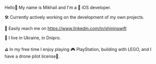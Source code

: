 Hello👋
My name is Mikhail and I'm a  iOS developer.

🛠️ Currently actively working on the development of my own projects.

📱 Easily reach me on https://www.linkedin.com/in/shininswift 

📍 I live in Ukraine, in Dnipro. 

⛳️ In my free time I enjoy playing 🎮 PlayStation, building with LEGO, and I have a drone pilot license🚀.
